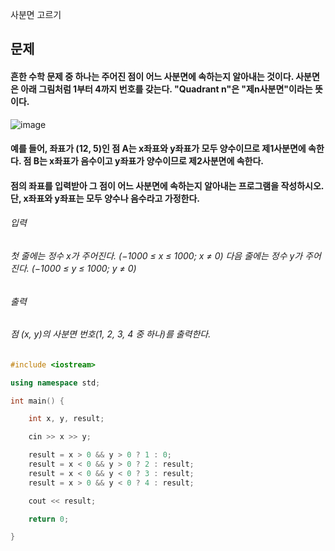 사분면 고르기
## 문제
#### 흔한 수학 문제 중 하나는 주어진 점이 어느 사분면에 속하는지 알아내는 것이다. 사분면은 아래 그림처럼 1부터 4까지 번호를 갖는다. "Quadrant n"은 "제n사분면"이라는 뜻이다.

![image](https://user-images.githubusercontent.com/82014995/172146497-d6857310-328e-4d4f-8585-384649884619.png)


#### 예를 들어, 좌표가 (12, 5)인 점 A는 x좌표와 y좌표가 모두 양수이므로 제1사분면에 속한다. 점 B는 x좌표가 음수이고 y좌표가 양수이므로 제2사분면에 속한다.

#### 점의 좌표를 입력받아 그 점이 어느 사분면에 속하는지 알아내는 프로그램을 작성하시오. 단, x좌표와 y좌표는 모두 양수나 음수라고 가정한다.

###### 입력
###### 첫 줄에는 정수 x가 주어진다. (−1000 ≤ x ≤ 1000; x ≠ 0) 다음 줄에는 정수 y가 주어진다. (−1000 ≤ y ≤ 1000; y ≠ 0)

###### 출력
###### 점 (x, y)의 사분면 번호(1, 2, 3, 4 중 하나)를 출력한다.

```c++
#include <iostream>

using namespace std;

int main() {

	int x, y, result;

	cin >> x >> y;

	result = x > 0 && y > 0 ? 1 : 0;
	result = x < 0 && y > 0 ? 2 : result;
	result = x < 0 && y < 0 ? 3 : result;
	result = x > 0 && y < 0 ? 4 : result;

	cout << result;

	return 0;

}
```
